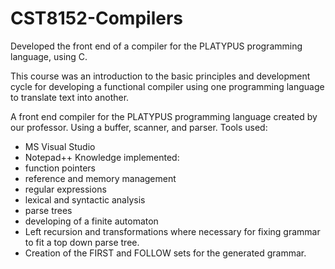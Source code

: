 # CST8152-Compilers
Developed the front end of a compiler for the PLATYPUS programming language, using C.

This course was an introduction to the basic principles and development cycle for developing a functional compiler using one programming language to translate text into another. 

A front end compiler for the PLATYPUS programming language created by our professor. Using a buffer, scanner, and parser. 
Tools used:
- MS Visual Studio
- Notepad++
Knowledge implemented:
- function pointers
- reference and memory management
- regular expressions
- lexical and syntactic analysis
- parse trees
- developing of a finite automaton
- Left recursion and transformations where necessary for fixing grammar to fit a top down parse tree.
- Creation of the FIRST and FOLLOW sets for the generated grammar.
